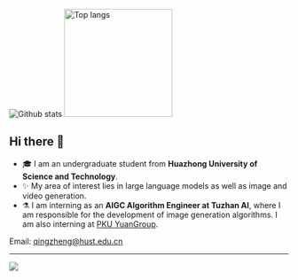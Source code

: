 <img src="https://github-readme-stats.vercel.app/api?username=qqingzheng&show_icons=true" alt="Github stats"/> <img src="https://github-readme-stats.vercel.app/api/top-langs/?username=qqingzheng&layout=compact" alt="Top langs" height="195"/>
<!--  <img src="https://github-readme-stats.vercel.app/api?username=npurson&show_icons=true&hide=issues" alt="Github stats" height="170"/> <img src="https://github-readme-stats.vercel.app/api/top-langs/?username=npurson&layout=compact" alt="Top langs" height="170"/> -->

## Hi there 👋

- 🎓 I am an undergraduate student from **Huazhong University of Science and Technology**.
- ✨ My area of interest lies in large language models as well as image and video generation.
- ⚗️ I am interning as an **AIGC Algorithm Engineer at Tuzhan AI**, where I am responsible for the development of image generation algorithms. I am also interning at [PKU YuanGroup](https://github.com/PKU-YuanGroup).

Email: qingzheng@hust.edu.cn

----
<img src="https://visitor-badge.laobi.icu/badge?page_id=https://github.com/qqingzheng" align="bottom"/>
